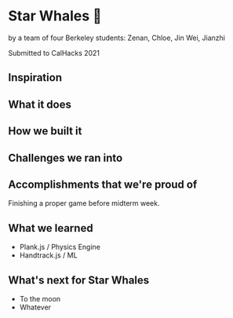 # Star Whales 🐳
by a team of four Berkeley students: Zenan, Chloe, Jin Wei, Jianzhi

Submitted to CalHacks 2021

## Inspiration

## What it does

## How we built it

## Challenges we ran into

## Accomplishments that we're proud of
Finishing a proper game before midterm week.

## What we learned
- Plank.js / Physics Engine
- Handtrack.js / ML

## What's next for Star Whales
- To the moon
- Whatever
